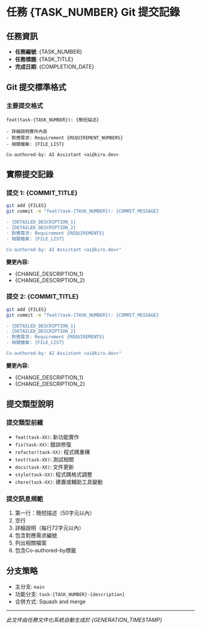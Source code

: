 # 任務 {TASK_NUMBER} Git 提交記錄

## 任務資訊
- **任務編號**: {TASK_NUMBER}
- **任務標題**: {TASK_TITLE}
- **完成日期**: {COMPLETION_DATE}

## Git 提交標準格式

### 主要提交格式
```
feat(task-{TASK_NUMBER}): {簡短描述}

- 詳細說明實作內容
- 對應需求: Requirement {REQUIREMENT_NUMBERS}
- 相關檔案: {FILE_LIST}

Co-authored-by: AI Assistant <ai@kiro.dev>
```

## 實際提交記錄

### 提交 1: {COMMIT_TITLE}
```bash
git add {FILES}
git commit -m "feat(task-{TASK_NUMBER}): {COMMIT_MESSAGE}

- {DETAILED_DESCRIPTION_1}
- {DETAILED_DESCRIPTION_2}
- 對應需求: Requirement {REQUIREMENTS}
- 相關檔案: {FILE_LIST}

Co-authored-by: AI Assistant <ai@kiro.dev>"
```

**變更內容:**
- {CHANGE_DESCRIPTION_1}
- {CHANGE_DESCRIPTION_2}

### 提交 2: {COMMIT_TITLE}
```bash
git add {FILES}
git commit -m "feat(task-{TASK_NUMBER}): {COMMIT_MESSAGE}

- {DETAILED_DESCRIPTION_1}
- {DETAILED_DESCRIPTION_2}
- 對應需求: Requirement {REQUIREMENTS}
- 相關檔案: {FILE_LIST}

Co-authored-by: AI Assistant <ai@kiro.dev>"
```

**變更內容:**
- {CHANGE_DESCRIPTION_1}
- {CHANGE_DESCRIPTION_2}

## 提交類型說明

### 提交類型前綴
- `feat(task-XX)`: 新功能實作
- `fix(task-XX)`: 錯誤修復
- `refactor(task-XX)`: 程式碼重構
- `test(task-XX)`: 測試相關
- `docs(task-XX)`: 文件更新
- `style(task-XX)`: 程式碼格式調整
- `chore(task-XX)`: 建置或輔助工具變動

### 提交訊息規範
1. 第一行：簡短描述（50字元以內）
2. 空行
3. 詳細說明（每行72字元以內）
4. 包含對應需求編號
5. 列出相關檔案
6. 包含Co-authored-by標籤

## 分支策略
- 主分支: `main`
- 功能分支: `task-{TASK_NUMBER}-{description}`
- 合併方式: Squash and merge

---
*此文件由任務文件化系統自動生成於 {GENERATION_TIMESTAMP}*